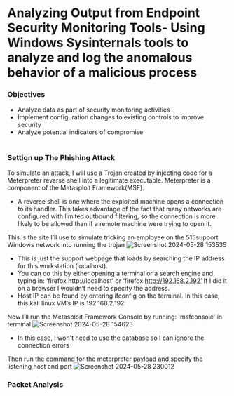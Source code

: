 # Analyzing Output from Endpoint Security Monitoring Tools- Using Windows Sysinternals tools to analyze and log the anomalous behavior of a malicious process
<h3>Objectives</h3>

- Analyze data as part of security monitoring activities
- Implement configuration changes to existing controls to improve security
- Analyze potential indicators of compromise
#

<h3>Settign up The Phishing Attack</h3>

To simulate an attack, I will use a Trojan created by injecting code for a Meterpreter reverse shell into a legitimate executable. Meterpreter is a component of the Metasploit Framework(MSF).
- A reverse shell is one where the exploited machine opens a connection to its handler. This takes advantage of the fact that many networks are configured with limited outbound filtering, so the connection is more likely to be allowed than if a remote machine were trying to open it.

This is the site I’ll use to simulate tricking an employee on the 515support Windows network into running the trojan
![Screenshot 2024-05-28 153535](https://github.com/user-attachments/assets/d7e51e5a-adb8-4b5f-ac79-a96b56d58045)
- This is just the support webpage that loads by searching the IP address for this workstation (localhost).
- You can do this by either opening a terminal or a search engine and typing in: ‘firefox http://localhost’ or ‘firefox http://192.168.2.192’ If I did it on a browser I wouldn’t need to specify the address.
- Host IP can be found by entering ifconfig on the terminal. In this case, this kali linux VM’s IP is 192.168.2.192

Now I’ll run the Metasploit Framework Console by running: 'msfconsole' in terminal
![Screenshot 2024-05-28 154623](https://github.com/user-attachments/assets/2f75b1eb-8d1b-46ee-9316-483444be7911)
- In this case, I won't need to use the database so I can ignore the connection errors

Then run the command for the meterpreter payload and specify the listening host and port
![Screenshot 2024-05-28 230012](https://github.com/user-attachments/assets/4089d86c-6d8b-4b43-9c11-e75cc7f0bc82)

<h3>Packet Analysis</h3>
